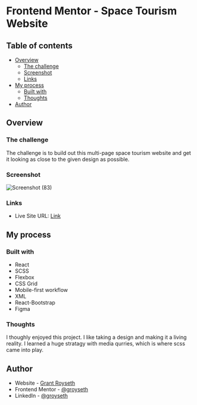 # Frontend Mentor - Space Tourism Website



## Table of contents

- [Overview](#overview)
  - [The challenge](#the-challenge)
  - [Screenshot](#screenshot)
  - [Links](#links)
- [My process](#my-process)
  - [Built with](#built-with)
  - [Thoughts](#thoughts)
- [Author](#author)




## Overview

### The challenge

The challenge is to build out this multi-page space tourism website and get it looking as close to the given design as possible. 

### Screenshot

![Screenshot (83)](https://user-images.githubusercontent.com/90479839/170848081-f742d5d3-9dbb-4cc6-ae89-c7af7a5ba419.png)

### Links

<!-- - Solution URL: [Link](https://www.frontendmentor.io/solutions/interactiveratingcomponent-mfcBwVj6y7) -->
- Live Site URL: [Link](https://groyseth.github.io/space-tourism-website/)

## My process

### Built with

- React
- SCSS 
- Flexbox
- CSS Grid
- Mobile-first workflow
- XML
- React-Bootstrap
- Figma



### Thoughts

I thoughly enjoyed this project. I like taking a design and making it a living reality. I learned a huge stratagy with media qurries, which is where scss came into play. 


## Author

- Website - [Grant Royseth](https://grant-royseths-portfolio1132.herokuapp.com/)
- Frontend Mentor - [@groyseth](https://www.frontendmentor.io/profile/groyseth)
- LinkedIn - [@groyseth](https://www.linkedin.com/in/grant-royseth-83b08b220/)

